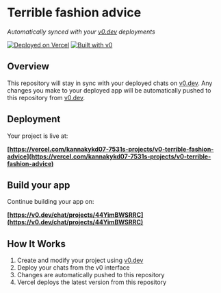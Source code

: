 # Terrible fashion advice

*Automatically synced with your [v0.dev](https://v0.dev) deployments*

[![Deployed on Vercel](https://img.shields.io/badge/Deployed%20on-Vercel-black?style=for-the-badge&logo=vercel)](https://vercel.com/kannakykd07-7531s-projects/v0-terrible-fashion-advice)
[![Built with v0](https://img.shields.io/badge/Built%20with-v0.dev-black?style=for-the-badge)](https://v0.dev/chat/projects/44YimBWSRRC)

## Overview

This repository will stay in sync with your deployed chats on [v0.dev](https://v0.dev).
Any changes you make to your deployed app will be automatically pushed to this repository from [v0.dev](https://v0.dev).

## Deployment

Your project is live at:

**[https://vercel.com/kannakykd07-7531s-projects/v0-terrible-fashion-advice](https://vercel.com/kannakykd07-7531s-projects/v0-terrible-fashion-advice)**

## Build your app

Continue building your app on:

**[https://v0.dev/chat/projects/44YimBWSRRC](https://v0.dev/chat/projects/44YimBWSRRC)**

## How It Works

1. Create and modify your project using [v0.dev](https://v0.dev)
2. Deploy your chats from the v0 interface
3. Changes are automatically pushed to this repository
4. Vercel deploys the latest version from this repository
